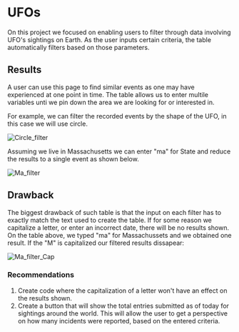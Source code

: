 # UFOs

On this project we focused on enabling users to filter through data involving UFO's sightings on Earth. As the user inputs certain criteria, the table automatically filters based on those parameters.

## Results

A user can use this page to find similar events as one may have experienced at one point in time. The table allows us to enter multile variables unti we pin down the area we are looking for or interested in. 

For example, we can filter the recorded events by the shape of the UFO, in this case we will use circle.

![Circle_filter](https://user-images.githubusercontent.com/107765611/187578037-ba36ea33-1fdb-4993-9ce5-12b108d7caca.png)

Assuming we live in Massachusetts we can enter "ma" for State and reduce the results to a single event as shown below.

![Ma_filter](https://user-images.githubusercontent.com/107765611/187578061-8a5ea9a9-c9a5-4ccc-baf5-467c73253b3d.png)

## Drawback

The biggest drawback of such table is that the input on each filter has to exactly match the text used to create the table. If for some reason we capitalize a letter, or enter an incorrect date, there will be no results shown. On the table above, we typed "ma" for Massachussets and we obtained one result. If the "M" is capitalized our filtered results dissapear:

![Ma_filter_Cap](https://user-images.githubusercontent.com/107765611/187578088-ed3e6bb1-916b-4459-8afd-9cfc56a14230.png)

### Recommendations

1. Create code where the capitalization of a letter won't have an effect on the results shown. 
2. Create a button that will show the total entries submitted as of today for sightings around the world. This will allow the user to get a perspective on how many incidents were reported, based on the entered criteria.
